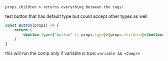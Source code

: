`props.children > returns everything between the tags!`


test button that has default type but could accept other types as well
```jsx
const Button(props) => {
	return (
		<button type={"button" || props.type}>{props.children}</button>
	)
}
```

this will run the comp only if variable is true: `variable && <Comp/>`